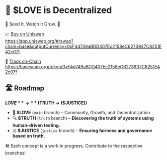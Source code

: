 # 🥰 $LOVE is Decentralized  

🤔 Seed It. Watch It Grow. 🚀  

📈 [Buy on Uniswap](https://app.uniswap.org/#/swap?chain=base&outputCurrency=0xF4d749aBDD407Ec2158eC6273937C8251E42c07f)  
https://app.uniswap.org/#/swap?chain=base&outputCurrency=0xF4d749aBDD407Ec2158eC6273937C8251E42c07f

🔗 [Track on-Chain](https://basescan.org/token/0xF4d749aBDD407Ec2158eC6273937C8251E42c07f)
https://basescan.org/token/0xF4d749aBDD407Ec2158eC6273937C8251E42c07f

## 🛣️ Roadmap  
**$LOVE** → **($TRUTH → ($JUSTICE))**  

- 🌱 **$LOVE** (`main` branch) – Community, Growth, and Decentralization.  
- 🔍 **$TRUTH** (`truth` branch) – **Discovering the truth of systems using human-driven testing.**  
- ⚖️ **$JUSTICE** (`justice` branch) – **Ensuring fairness and governance based on truth.**  

🛠️ Each concept is a work in progress. Contribute to the respective branches!  
